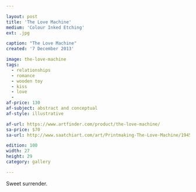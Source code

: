 ```yaml
---

layout: post
title: 'The Love Machine'
medium: 'Colour Inked Etching'
ext: .jpg

caption: "The Love Machine"
created: '7 December 2013'

image: the-love-machine
tags:
  - relationships
  - romance
  - wooden toy
  - kiss
  - love
  -
af-price: 130
af-subject: abstract and conceptual
af-style: illustrative

af-url: https://www.artfinder.com/product/the-love-machine/
sa-price: $70
sa-url: http://www.saatchiart.com/art/Printmaking-The-Love-Machine/19454/1835529/view

edition: 100
width: 27
height: 29
category: gallery

---
```


Sweet surrender.
